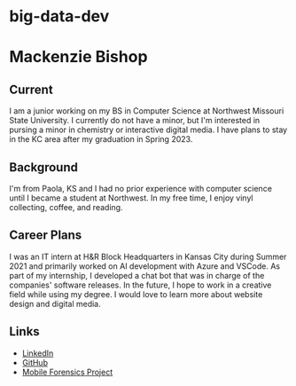 # big-data-dev
# Mackenzie Bishop
## Current
I am a junior working on my BS in Computer Science at Northwest Missouri State University. I currently do not have a minor, but I'm interested in pursing a minor in chemistry or interactive digital media. I have plans to stay in the KC area after my graduation in Spring 2023.
## Background
I'm from Paola, KS and I had no prior experience with computer science until I became a student at Northwest. In my free time, I enjoy vinyl collecting, coffee, and reading.
## Career Plans
I was an IT intern at H&R Block Headquarters in Kansas City during Summer 2021 and primarily worked on AI development with Azure and VSCode. As part of my internship, I developed a chat bot that was in charge of the companies' software releases. In the future, I hope to work in a creative field while using my degree. I would love to learn more about website design and digital media.
## Links
- [LinkedIn](www.linkedin.com/in/mackenzie-bishop-9362241a8)
- [GitHub](https://github.com/mackenziebishop)
- [Mobile Forensics Project](https://github.com/mackenziebishop/mobile-forensics)
